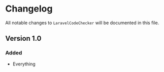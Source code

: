 # Changelog

All notable changes to `LaravelCodeChecker` will be documented in this file.

## Version 1.0

### Added
- Everything
